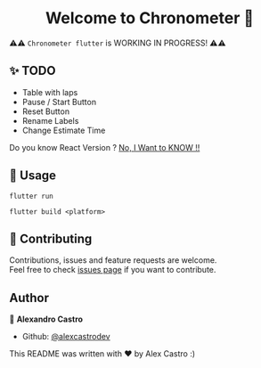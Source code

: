 <h1 align="center">Welcome to Chronometer 👋</h1>

⚠️⚠️ `Chronometer flutter` is WORKING IN PROGRESS! ⚠️⚠️

## ✨ TODO

- Table with laps
- Pause / Start Button
- Reset Button
- Rename Labels
- Change Estimate Time

Do you know React Version ?
<a href="https://github.com/AlexcastroDev/chronometer-react">No, I Want to KNOW !!</a>

## 🚀 Usage

```running App
flutter run
```

```building App
flutter build <platform>
```

## 🤝 Contributing

Contributions, issues and feature requests are welcome.<br />
Feel free to check [issues page](https://github.com/AlexcastroDev/chronometer-flutter/issues) if you want to contribute.<br />

## Author

👤 **Alexandro Castro**

- Github: [@alexcastrodev](https://github.com/alexcastrodev)

This README was written with ❤️ by Alex Castro :)
